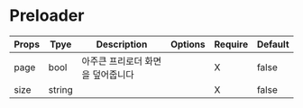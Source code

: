 # Preloader

| Props | Tpye   | Description                       | Options | Require | Default |
| ----- | ------ | --------------------------------- | ------- | ------- | ------- |
| page  | bool   | 아주큰 프리로더 화면을 덮어줍니다 |         | X       | false   |
| size  | string |                                   |         | X       | false   |
